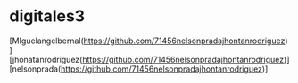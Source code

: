 # digitales3
[MIguelangelbernal(https://github.com/71456nelsonpradajhontanrodriguez)]
[jhonatanrodriguez(https://github.com/71456nelsonpradajhontanrodriguez)]
[nelsonprada(https://github.com/71456nelsonpradajhontanrodriguez)]
